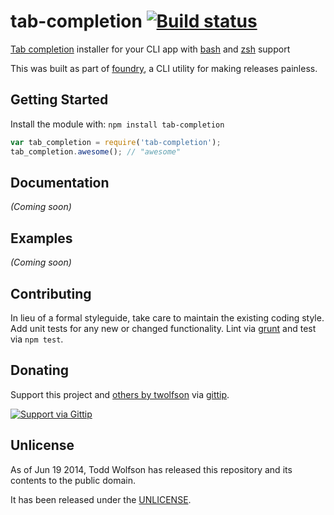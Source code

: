 # tab-completion [![Build status](https://travis-ci.org/twolfson/tab-completion.png?branch=master)](https://travis-ci.org/twolfson/tab-completion)

[Tab completion][] installer for your CLI app with [bash][] and [zsh][] support

This was built as part of [foundry][], a CLI utility for making releases painless.

[Tab completion]: http://en.wikipedia.org/wiki/Command-line_completion
[bash]: http://en.wikipedia.org/wiki/Bash_%28Unix_shell%29
[zsh]: http://www.zsh.org/
[foundry]: https://github.com/twolfson/foundry

## Getting Started
Install the module with: `npm install tab-completion`

```js
var tab_completion = require('tab-completion');
tab_completion.awesome(); // "awesome"
```

## Documentation
_(Coming soon)_

## Examples
_(Coming soon)_

## Contributing
In lieu of a formal styleguide, take care to maintain the existing coding style. Add unit tests for any new or changed functionality. Lint via [grunt](https://github.com/gruntjs/grunt) and test via `npm test`.

## Donating
Support this project and [others by twolfson][gittip] via [gittip][].

[![Support via Gittip][gittip-badge]][gittip]

[gittip-badge]: https://rawgithub.com/twolfson/gittip-badge/master/dist/gittip.png
[gittip]: https://www.gittip.com/twolfson/

## Unlicense
As of Jun 19 2014, Todd Wolfson has released this repository and its contents to the public domain.

It has been released under the [UNLICENSE][].

[UNLICENSE]: UNLICENSE
